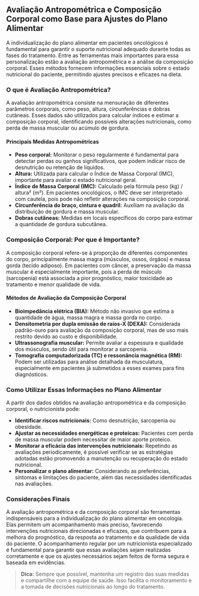 
## Avaliação Antropométrica e Composição Corporal como Base para Ajustes do Plano Alimentar

A individualização do plano alimentar em pacientes oncológicos é fundamental para garantir o suporte nutricional adequado durante todas as fases do tratamento. Entre as ferramentas mais importantes para essa personalização estão a avaliação antropométrica e a análise da composição corporal. Esses métodos fornecem informações essenciais sobre o estado nutricional do paciente, permitindo ajustes precisos e eficazes na dieta.

### O que é Avaliação Antropométrica?

A avaliação antropométrica consiste na mensuração de diferentes parâmetros corporais, como peso, altura, circunferências e dobras cutâneas. Esses dados são utilizados para calcular índices e estimar a composição corporal, identificando possíveis alterações nutricionais, como perda de massa muscular ou acúmulo de gordura.

#### Principais Medidas Antropométricas

- **Peso corporal:** Monitorar o peso regularmente é fundamental para detectar perdas ou ganhos significativos, que podem indicar risco de desnutrição ou retenção de líquidos.
- **Altura:** Utilizada para calcular o Índice de Massa Corporal (IMC), importante para avaliar o estado nutricional geral.
- **Índice de Massa Corporal (IMC):** Calculado pela fórmula peso (kg) / altura² (m²). Em pacientes oncológicos, o IMC deve ser interpretado com cautela, pois pode não refletir alterações na composição corporal.
- **Circunferência do braço, cintura e quadril:** Auxiliam na avaliação da distribuição de gordura e massa muscular.
- **Dobras cutâneas:** Medidas em locais específicos do corpo para estimar a quantidade de gordura subcutânea.

### Composição Corporal: Por que é Importante?

A composição corporal refere-se à proporção de diferentes componentes do corpo, principalmente massa magra (músculos, ossos, órgãos) e massa gorda (tecido adiposo). Em pacientes com câncer, a preservação da massa muscular é especialmente importante, pois a perda de músculo (sarcopenia) está associada a pior prognóstico, maior toxicidade ao tratamento e menor qualidade de vida.

#### Métodos de Avaliação da Composição Corporal

- **Bioimpedância elétrica (BIA):** Método não invasivo que estima a quantidade de água, massa magra e massa gorda no corpo.
- **Densitometria por dupla emissão de raios-X (DEXA):** Considerada padrão-ouro para avaliação da composição corporal, mas de uso mais restrito devido ao custo e disponibilidade.
- **Ultrassonografia muscular:** Permite avaliar a espessura e qualidade dos músculos, sendo útil para monitorar a sarcopenia.
- **Tomografia computadorizada (TC) e ressonância magnética (RM):** Podem ser utilizadas para análise detalhada da musculatura, especialmente em pacientes já submetidos a esses exames para fins diagnósticos.

### Como Utilizar Essas Informações no Plano Alimentar

A partir dos dados obtidos na avaliação antropométrica e da composição corporal, o nutricionista pode:

- **Identificar riscos nutricionais:** Como desnutrição, sarcopenia ou obesidade.
- **Ajustar as necessidades energéticas e proteicas:** Pacientes com perda de massa muscular podem necessitar de maior aporte proteico.
- **Monitorar a eficácia das intervenções nutricionais:** Repetindo as avaliações periodicamente, é possível verificar se as estratégias adotadas estão promovendo a manutenção ou recuperação do estado nutricional.
- **Personalizar o plano alimentar:** Considerando as preferências, sintomas e limitações do paciente, além das necessidades identificadas nas avaliações.

### Considerações Finais

A avaliação antropométrica e da composição corporal são ferramentas indispensáveis para a individualização do plano alimentar em oncologia. Elas permitem um acompanhamento mais preciso, favorecendo intervenções nutricionais direcionadas e eficazes, que contribuem para a melhora do prognóstico, da resposta ao tratamento e da qualidade de vida do paciente. O acompanhamento regular por um nutricionista especializado é fundamental para garantir que essas avaliações sejam realizadas corretamente e que os ajustes necessários sejam feitos de forma segura e baseada em evidências.

> **Dica:** Sempre que possível, mantenha um registro das suas medidas e compartilhe com a equipe de saúde. Isso facilita o monitoramento e a tomada de decisões nutricionais ao longo do tratamento.
```
